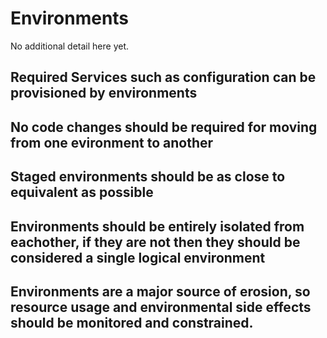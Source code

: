 # Environments

No additional detail here yet.

## Required Services such as configuration can be provisioned by environments
## No code changes should be required for moving from one evironment to another
## Staged environments should be as close to equivalent as possible
## Environments should be entirely isolated from eachother, if they are not then they should be considered a single logical environment
## Environments are a major source of erosion, so resource usage and environmental side effects should be monitored and constrained.
